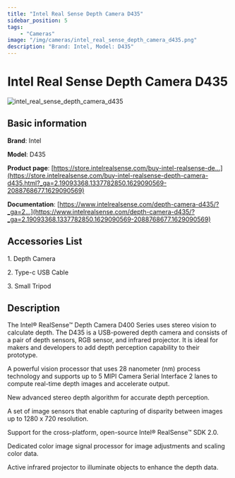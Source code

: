 ```yaml
---
title: "Intel Real Sense Depth Camera D435"
sidebar_position: 5
tags:
    - "Cameras"
image: "/img/cameras/intel_real_sense_depth_camera_d435.png"
description: "Brand: Intel, Model: D435"
---
```

# Intel Real Sense Depth Camera D435

![intel_real_sense_depth_camera_d435](/img/cameras/intel_real_sense_depth_camera_d435.png)

## Basic information

**Brand**: Intel

**Model**: D435

**Product page**: [https://store.intelrealsense.com/buy-intel-realsense-de...](https://store.intelrealsense.com/buy-intel-realsense-depth-camera-d435.html?_ga=2.19093368.1337782850.1629090569-2088768677.1629090569)

**Documentation**: [https://www.intelrealsense.com/depth-camera-d435/?_ga=2...](https://www.intelrealsense.com/depth-camera-d435/?_ga=2.19093368.1337782850.1629090569-2088768677.1629090569)

## Accessories List

1\. Depth Camera

 2\. Type\-c USB Cable

 3\. Small Tripod

## Description

The Intel® RealSense™ Depth Camera D400 Series uses stereo vision to calculate depth\. The D435 is a USB\-powered depth camera and consists of a pair of depth sensors, RGB sensor, and infrared projector\. It is ideal for makers and developers to add depth perception capability to their prototype\.

 

 A powerful vision processor that uses 28 nanometer \(nm\) process technology and supports up to 5 MIPI Camera Serial Interface 2 lanes to compute real\-time depth images and accelerate output\.

 New advanced stereo depth algorithm for accurate depth perception\.

 A set of image sensors that enable capturing of disparity between images up to 1280 x 720 resolution\.

 Support for the cross\-platform, open\-source Intel® RealSense™ SDK 2\.0\.

 Dedicated color image signal processor for image adjustments and scaling color data\.

 Active infrared projector to illuminate objects to enhance the depth data\.

